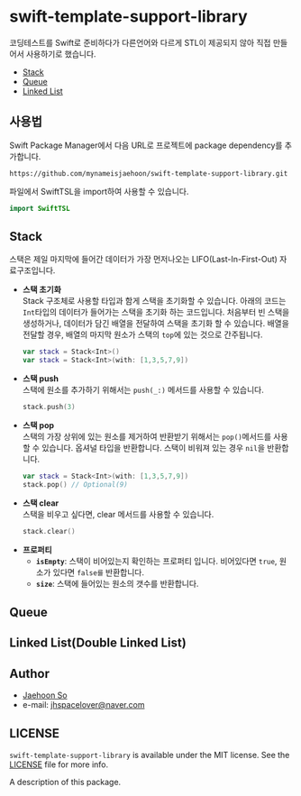 # swift-template-support-library

코딩테스트를 Swift로 준비하다가 다른언어와 다르게 STL이 제공되지 않아 직접 만들어서 사용하기로 했습니다.

- [Stack](#stack)
- [Queue](#queue)
- [Linked List](#linked-listdouble-linked-list)

## 사용법

Swift Package Manager에서 다음 URL로 프로젝트에 package dependency를 추가합니다.
```
https://github.com/mynameisjaehoon/swift-template-support-library.git
```
파일에서 SwiftTSL을 import하여 사용할 수 있습니다.
```swift
import SwiftTSL
```

## Stack
스택은 제일 마지막에 들어간 데이터가 가장 먼저나오는 LIFO(Last-In-First-Out) 자료구조입니다.
- **스택 초기화**<br>
    Stack 구조체로 사용할 타입과 함게 스택을 초기화할 수 있습니다. 아래의 코드는 `Int`타입의 데이터가 들어가는 스택을 초기화 하는 코드입니다. 처음부터 빈 스택을 생성하거나, 데이터가 담긴 배열을 전달하여 스택을 초기화 할 수 있습니다. 배열을 전달할 경우, 배열의 마지막 원소가 스택의 `top`에 있는 것으로 간주됩니다.
    ```swift
    var stack = Stack<Int>()
    var stack = Stack<Int>(with: [1,3,5,7,9])
    ```
- **스택 push**<br>
    스택에 원소를 추가하기 위해서는 `push(_:)` 메서드를 사용할 수 있습니다.
    ```swift
    stack.push(3)
    ```
- **스택 pop**<br>
    스택의 가장 상위에 있는 원소를 제거하여 반환받기 위해서는 `pop()`메서드를 사용할 수 있습니다. 옵셔널 타입을 반환합니다. 스택이 비워져 있는 경우 `nil`을 반환합니다.
    ```swift
    var stack = Stack<Int>(with: [1,3,5,7,9])
    stack.pop() // Optional(9)
    ```
- **스택 clear**<br>
    스택을 비우고 싶다면, clear 메서드를 사용할 수 있습니다.
    ```swift
    stack.clear()
    ```
- **프로퍼티**<br>
    - **`isEmpty`**: 스택이 비어있는지 확인하는 프로퍼티 입니다. 비어있다면 `true`, 원소가 있다면 `false를` 반환합니다.
    - **`size`**: 스택에 들어있는 원소의 갯수를 반환합니다.

## Queue
## Linked List(Double Linked List)
## Author
- [Jaehoon So](https://github.com/mynameisjaehoon)
- e-mail: jhspacelover@naver.com
## LICENSE
`swift-template-support-library` is available under the MIT license. See the [LICENSE](./LICENSE) file for more info.

A description of this package.

